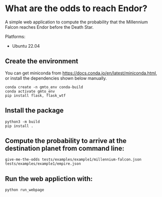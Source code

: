 # What are the odds to reach Endor?

A simple web application to compute the probability that the Millennium Falcon reaches Endor before the Death Star.

Platforms:

- Ubuntu 22.04

## Create the environment

You can get miniconda from https://docs.conda.io/en/latest/miniconda.html, or install the dependencies shown below manually.

```
conda create -n gmto_env conda-build                                
conda activate gmto_env
pip install flask, flask_wtf
```

## Install the package
```
python3 -m build
pip install .
```

## Compute the probability to arrive at the destination planet from command line: 
```
give-me-the-odds tests/examples/example1/millennium-falcon.json tests/examples/example1/empire.json
``` 

## Run the web appliction with:
```
python run_webpage
```

